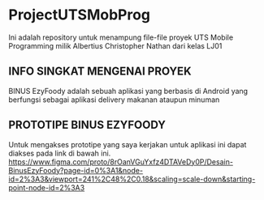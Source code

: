 # ProjectUTSMobProg
Ini adalah repository untuk menampung file-file proyek UTS Mobile Programming milik Albertius Christopher Nathan dari kelas LJ01

INFO SINGKAT MENGENAI PROYEK
----------------------------

BINUS EzyFoody adalah sebuah aplikasi yang berbasis di Android yang berfungsi sebagai aplikasi delivery makanan ataupun minuman

PROTOTIPE BINUS EZYFOODY
------------------------
Untuk mengakses prototipe yang saya kerjakan untuk aplikasi ini dapat diakses pada link di bawah ini.
https://www.figma.com/proto/8rOanVGuYxfz4DTAVeDy0P/Desain-BinusEzyFoody?page-id=0%3A1&node-id=2%3A3&viewport=241%2C48%2C0.18&scaling=scale-down&starting-point-node-id=2%3A3
